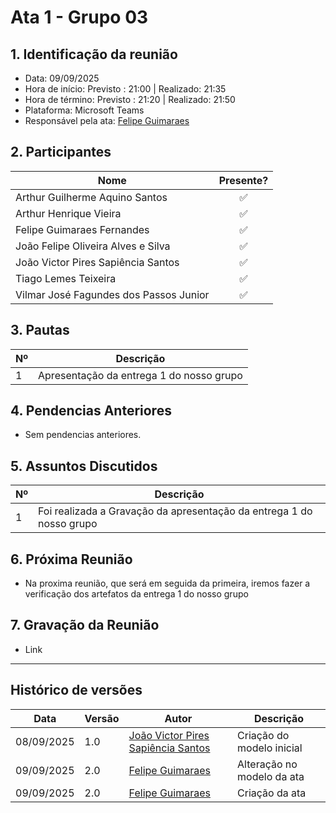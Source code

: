 # Ata 1 - Grupo 03

## 1. Identificação da reunião
- Data: 09/09/2025
- Hora de início: Previsto : 21:00 | Realizado: 21:35
- Hora de término: Previsto : 21:20 | Realizado: 21:50
- Plataforma: Microsoft Teams
- Responsável pela ata: [Felipe Guimaraes](https://github.com/felipegf1)

## 2. Participantes

| Nome                                   | Presente? |
|-----------------------------------------|:---------:|
| Arthur Guilherme Aquino Santos          | ✅        |
| Arthur Henrique Vieira                  | ✅        |
| Felipe Guimaraes Fernandes              | ✅        |
| João Felipe Oliveira Alves e Silva      | ✅        |
| João Victor Pires Sapiência Santos      | ✅        |
| Tiago Lemes Teixeira                    | ✅        |
| Vilmar José Fagundes dos Passos Junior | ✅        |

## 3. Pautas

| Nº | Descrição                                   |
|----|---------------------------------------------|
| 1  | Apresentação da entrega 1 do nosso grupo       |

## 4. Pendencias Anteriores

- Sem pendencias anteriores.

## 5. Assuntos Discutidos

| Nº | Descrição                                   |
|----|---------------------------------------------|
| 1  | Foi realizada a Gravação da apresentação da entrega 1 do nosso grupo       |

## 6. Próxima Reunião

- Na proxima reunião, que será em seguida da primeira, iremos fazer a verificação dos artefatos da entrega 1 do nosso grupo

## 7. Gravação da Reunião

- Link
---

## Histórico de versões

| Data       | Versão | Autor                                | Descrição                |
|------------|--------|--------------------------------------|--------------------------|
| 08/09/2025 | 1.0    | [João Victor Pires Sapiência Santos](https://github.com/JoaoSapiencia)  | Criação do modelo inicial|
| 09/09/2025 | 2.0    | [Felipe Guimaraes](https://github.com/felipegf1)  | Alteração no modelo da ata |
| 09/09/2025 | 2.0    | [Felipe Guimaraes](https://github.com/felipegf1)  | Criação da ata |


